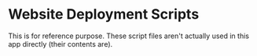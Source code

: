 # Website Deployment Scripts

This is for reference purpose. These script files aren't actually
used in this app directly (their contents are).
